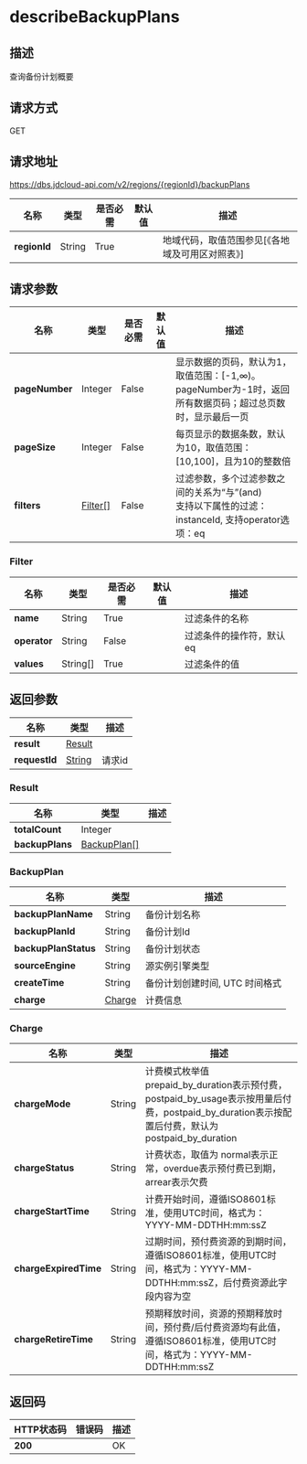 # describeBackupPlans


## 描述
查询备份计划概要

## 请求方式
GET

## 请求地址
https://dbs.jdcloud-api.com/v2/regions/{regionId}/backupPlans

|名称|类型|是否必需|默认值|描述|
|---|---|---|---|---|
|**regionId**|String|True| |地域代码，取值范围参见[《各地域及可用区对照表》]|

## 请求参数
|名称|类型|是否必需|默认值|描述|
|---|---|---|---|---|
|**pageNumber**|Integer|False| |显示数据的页码，默认为1，取值范围：[-1,∞)。pageNumber为-1时，返回所有数据页码；超过总页数时，显示最后一页|
|**pageSize**|Integer|False| |每页显示的数据条数，默认为10，取值范围：[10,100]，且为10的整数倍|
|**filters**|[Filter[]](describebackupplans#filter)|False| |过滤参数，多个过滤参数之间的关系为“与”(and)<br>支持以下属性的过滤：<br>instanceId, 支持operator选项：eq<br>|

### <div id="filter">Filter</div>
|名称|类型|是否必需|默认值|描述|
|---|---|---|---|---|
|**name**|String|True| |过滤条件的名称|
|**operator**|String|False| |过滤条件的操作符，默认eq|
|**values**|String[]|True| |过滤条件的值|

## 返回参数
|名称|类型|描述|
|---|---|---|
|**result**|[Result](describebackupplans#result)| |
|**requestId**|[String](describebackupplans#result)|请求id|

### <div id="result">Result</div>
|名称|类型|描述|
|---|---|---|
|**totalCount**|Integer| |
|**backupPlans**|[BackupPlan[]](describebackupplans#backupplan)| |
### <div id="backupplan">BackupPlan</div>
|名称|类型|描述|
|---|---|---|
|**backupPlanName**|String|备份计划名称|
|**backupPlanId**|String|备份计划Id|
|**backupPlanStatus**|String|备份计划状态|
|**sourceEngine**|String|源实例引擎类型|
|**createTime**|String|备份计划创建时间, UTC 时间格式|
|**charge**|[Charge](describebackupplans#charge)|计费信息|
### <div id="charge">Charge</div>
|名称|类型|描述|
|---|---|---|
|**chargeMode**|String|计费模式枚举值prepaid_by_duration表示预付费，postpaid_by_usage表示按用量后付费，postpaid_by_duration表示按配置后付费，默认为postpaid_by_duration|
|**chargeStatus**|String|计费状态，取值为 normal表示正常，overdue表示预付费已到期，arrear表示欠费|
|**chargeStartTime**|String|计费开始时间，遵循ISO8601标准，使用UTC时间，格式为：YYYY-MM-DDTHH:mm:ssZ|
|**chargeExpiredTime**|String|过期时间，预付费资源的到期时间，遵循ISO8601标准，使用UTC时间，格式为：YYYY-MM-DDTHH:mm:ssZ，后付费资源此字段内容为空|
|**chargeRetireTime**|String|预期释放时间，资源的预期释放时间，预付费/后付费资源均有此值，遵循ISO8601标准，使用UTC时间，格式为：YYYY-MM-DDTHH:mm:ssZ|

## 返回码
|HTTP状态码|错误码|描述|
|---|---|---|
|**200**||OK|
